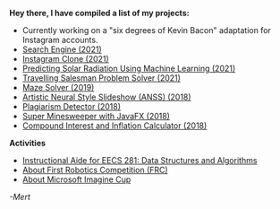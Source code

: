**Hey there, I have compiled a list of my projects:**

- Currently working on a "six degrees of Kevin Bacon" adaptation for Instagram accounts.
- [Search Engine (2021)](search-engine.html)
- [Instagram Clone (2021)](instagram.html)
- [Predicting Solar Radiation Using Machine Learning (2021)](solar-radiation.html)
- [Travelling Salesman Problem Solver (2021)](tsp.html)
- [Maze Solver (2019)](https://github.com/mertgerdan/personal-projects/tree/cs-p-project)
- [Artistic Neural Style Slideshow (ANSS) (2018)](https://github.com/hisarcs/neural-style-transfer)
- [Plagiarism Detector (2018)](https://github.com/mertgerdan/personal-projects/tree/plagiarismdetector)
- [Super Minesweeper with JavaFX (2018)](https://github.com/mertgerdan/personal-projects/tree/minesweeper)
- [Compound Interest and Inflation Calculator (2018)](https://github.com/mertgerdan/personal-projects/tree/compinterestcalc)


**Activities**
- [Instructional Aide for EECS 281: Data Structures and Algorithms](ia281.html)
- [About First Robotics Competition (FRC)](frc.html)
- [About Microsoft Imagine Cup](imagine.html)

_-Mert_
